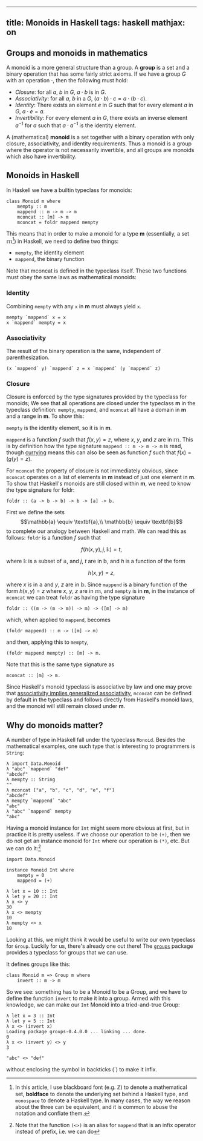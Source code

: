 ----
title: Monoids in Haskell
tags: haskell
mathjax: on
----

## Groups and monoids in mathematics

A monoid is a more general structure than a group. A **group** is a set
and a binary operation that has some fairly strict axioms. If we have a
group $G$ with an operation $\cdot$, then the following must hold:

* *Closure*: for all $a$, $b$ in $G$, $a \cdot b$ is in $G$.
* *Associativity*: for all $a$, $b$ in a $G$,
  $(a \cdot b) \cdot c = a \cdot (b \cdot c)$.
* *Identity*: There exists an element $e$ in $G$ such that for every element
  $a$ in $G$, $a \cdot e = a$.
* *Invertibility*: For every element  $a$ in $G$, there exists an
  inverse element $a^{-1}$ for $a$ such that $a \cdot a^{-1}$ is the identity
  element.

A (mathematical) **monoid** is a set together with a binary operation
with only closure, associativity, and identity requirements.
Thus a monoid is a group where the operator is not necessarily
invertible, and all groups are monoids which also have invertibility.

## Monoids in Haskell

In Haskell we have a builtin typeclass for monoids:

````{.haskell}
class Monoid m where
    mempty :: m
    mappend :: m -> m -> m
    mconcat :: [m] -> m
    mconcat = foldr mappend mempty
````

This means that in order to make a monoid for a type **m** (essentially,
a set $\mathbb{m}$[^sets]) in Haskell, we need to define two things:

- `mempty`, the identity element
- `mappend`, the binary function

Note that mconcat is defined in the typeclass itself. These two
functions must obey the same laws as mathematical monoids:

### Identity

Combining `mempty` with any `x` in **m** must always yield `x`.

````{.haskell}
mempty `mappend` x = x
x `mappend` mempty = x
````

### Associativity

The result of the binary operation is the same, independent of
parenthesization.

````{.haskell}
(x `mappend` y) `mappend` z = x `mappend` (y `mappend` z)
````
### Closure

Closure is enforced by the type signatures provided by the
typeclass for monoids; We see that all operations are closed under the
typeclass **m** in the typeclass definition: `mempty`, `mappend`, and
`mconcat` all have a domain in **m** and a range in **m**. To show this:

`mempty` is the identity element, so it is in **m**.

`mappend` is a function $f$ such that $f(x, y) = z$, where $x$, $y$,
and $z$ are in $\mathbb{m}$. This is by definition how the type signature
`mappend :: m -> m -> m` is read,
though
[currying](https://en.wikipedia.org/wiki/Currying)
means this can also be seen as function $f$ such that 
$f(x) = \big(g(y) = z\big)$.

For `mconcat` the property of closure is not immediately obvious, since
`mconcat` operates on a list of elements in **m** instead of just one
element in **m**. To show that Haskell's monoids are still closed within
**m**, we need to know the type signature for foldr:

````{.haskell}
foldr :: (a -> b -> b) -> b -> [a] -> b.
````
First we define the sets 
$$\mathbb{a} \equiv \textbf{a},\\
\mathbb{b} \equiv \textbf{b}$$
to complete our analogy between Haskell and math.
We can read this as follows: `foldr` is a function $f$ such that

$$ f\big(h(x, y),\, j,\, \mathbb{k}\big) = t, $$

where $\mathbb{k}$ is a subset of $\mathbb{a}$, and $j$, $t$ are in $\mathbb{b}$, and $h$ is a
function of the form

$$ h(x, y) = z, $$

where $x$ is in $\mathbb{a}$ and $y$, $z$ are in $\mathbb{b}$. 
Since `mappend` is a binary function of the form $h(x, y) = z$ where $x$, $y$,
$z$ are in $\mathbb{m}$, and `mempty` is in **m**, in the instance of `mconcat` we can
treat `foldr` as having the type signature

````{.haskell}
foldr :: ((m -> (m -> m)) -> m) -> ([m] -> m)
````

which, when applied to `mappend`, becomes

````{.haskell}
(foldr mappend) :: m -> ([m] -> m)
````

and then, applying this to `mempty`,

````{.haskell}
(foldr mappend mempty) :: [m] -> m.
````

Note that this is the same type signature as

```{.haskell}
mconcat :: [m] -> m.
```

Since Haskell's monoid typeclass is associative by law and one may
prove that
[associativity implies generalized associativity](http://groupprops.subwiki.org/wiki/Associative_implies_generalized_associative),
`mconcat` can be defined by default in the typeclass and follows directly
from Haskell's monoid laws, and the monoid will still remain closed under
**m**.

## Why do monoids matter?

A number of type in Haskell fall under the typeclass `Monoid`.
Besides the mathematical examples, one such type that is interesting to
programmers is `String`:

```{.haskell}
λ import Data.Monoid
λ "abc" `mappend` "def"
"abcdef"
λ mempty :: String
""
λ mconcat ["a", "b", "c", "d", "e", "f"]
"abcdef"
λ mempty `mappend` "abc"
"abc"
λ "abc" `mappend` mempty
"abc"
```

Having a monoid instance for `Int` might seem more obvious at first, but
in practice it is pretty useless. If we choose our operation to be
`(+)`, then we do not get an instance monoid for `Int` where our operation
is `(*)`, etc. But we can do it:[^mappend]

```{.haskell}
import Data.Monoid

instance Monoid Int where
    mempty = 0
    mappend = (+)
```

```{.haskell}
λ let x = 10 :: Int
λ let y = 20 :: Int
λ x <> y
30
λ x <> mempty
10
λ mempty <> x
10
```

Looking at this, we might think it would be useful to write our own typeclass
for `Group`. Luckily for us, there's already one out there! The
[`groups`](http://hackage.haskell.org/package/groups-0.4.0.0)
package provides a typeclass for groups that we can use.

It defines groups like this:
```{.haskell}
class Monoid m => Group m where
    invert :: m -> m
```
So we see: something has to be a Monoid to be a Group, and we have to define
the function `invert` to make it into a group. Armed with this knowledge, we
can make our `Int` Monoid into a tried-and-true Group:

```{.haskell}
λ let x = 3 :: Int
λ let y = 5 :: Int
λ x <> (invert x)
Loading package groups-0.4.0.0 ... linking ... done.
0
λ x <> (invert y) <> y
3
```

[^sets]: In this article, I use blackboard font
(e.g. $\mathbb{Z}$)
to denote a
mathematical set, **boldface** to denote the underlying set behind a
Haskell type, and `monospace` to denote a Haskell type. In many
cases, the way we reason about the three can be equivalent, and it is
common to abuse the notation and conflate them.
[^mappend]: Note that the function `(<>)` is an alias for `mappend`
that is an infix operator instead of prefix, i.e. we can do
```{.haskell}
"abc" <> "def"
```
without enclosing the symbol in backticks (\`) to make it infix.
